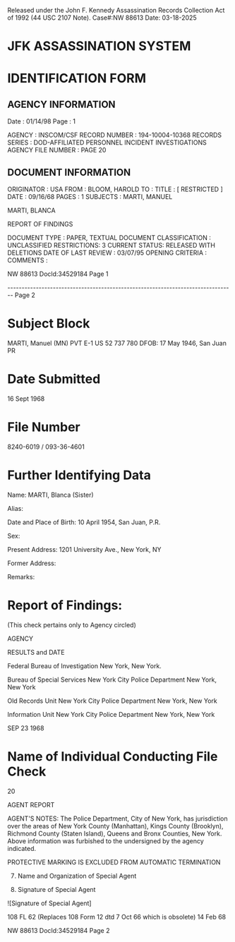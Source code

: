 Released under the John F. Kennedy
Assassination Records Collection Act of
1992 (44 USC 2107 Note). Case#:NW
88613 Date: 03-18-2025

# JFK ASSASSINATION SYSTEM
# IDENTIFICATION FORM

## AGENCY INFORMATION

Date : 01/14/98
Page : 1

AGENCY : INSCOM/CSF
RECORD NUMBER : 194-10004-10368
RECORDS SERIES : DOD-AFFILIATED PERSONNEL INCIDENT INVESTIGATIONS
AGENCY FILE NUMBER : PAGE 20

## DOCUMENT INFORMATION

ORIGINATOR : USA
FROM : BLOOM, HAROLD
TO :
TITLE : [ RESTRICTED ]
DATE : 09/16/68
PAGES : 1
SUBJECTS : MARTI, MANUEL

MARTI, BLANCA

REPORT OF FINDINGS

DOCUMENT TYPE : PAPER, TEXTUAL DOCUMENT
CLASSIFICATION : UNCLASSIFIED
RESTRICTIONS: 3
CURRENT STATUS: RELEASED WITH DELETIONS
DATE OF LAST REVIEW : 03/07/95
OPENING CRITERIA :
COMMENTS :

NW 88613 Docld:34529184 Page 1


-------------------------------------------------------------------------------- Page 2

# Subject Block

MARTI, Manuel (MN)
PVT E-1 US 52 737 780
DFOB: 17 May 1946, San Juan PR

# Date Submitted

16 Sept 1968

# File Number

8240-6019 / 093-36-4601

# Further Identifying Data

Name: MARTI, Blanca (Sister)

Alias:

Date and Place of Birth: 10 April 1954, San Juan, P.R.

Sex:

Present Address: 1201 University Ave., New York, NY

Former Address:

Remarks:

# Report of Findings:

(This check pertains only to Agency circled)

AGENCY

RESULTS and DATE

Federal Bureau of Investigation
New York, New York.

Bureau of Special Services
New York City Police Department
New York, New York

Old Records Unit
New York City Police Department
New York, New York

Information Unit
New York City Police Department
New York, New York

SEP 23 1968

# Name of Individual Conducting File Check

20

AGENT REPORT

AGENT'S NOTES: The Police Department, City of New York, has jurisdiction over the areas of New York County (Manhattan), Kings County (Brooklyn), Richmond County (Staten Island), Queens and Bronx Counties, New York. Above information was furbished to the undersigned by the agency indicated.

PROTECTIVE MARKING IS EXCLUDED FROM AUTOMATIC TERMINATION

7. Name and Organization of Special Agent

8. Signature of Special Agent

![Signature of Special Agent]

108 FL 62 (Replaces 108 Form 12 dtd 7 Oct 66 which is obsolete)
14 Feb 68

NW 88613 DocId:34529184 Page 2
